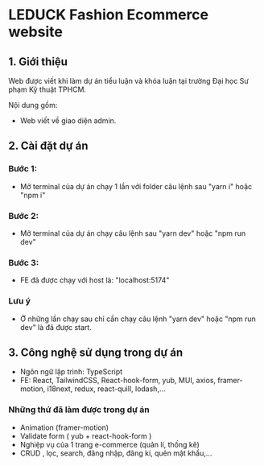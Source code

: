 # LEDUCK Fashion Ecommerce website

## 1. Giới thiệu

Web được viết khi làm dự án tiểu luận và khóa luận tại trường Đại học Sư phạm Kỹ thuật TPHCM.

Nội dung gồm:

-   Web viết về giao diện admin.

## 2. Cài đặt dự án

### Bước 1:

-   Mở terminal của dự án chạy 1 lần với folder câu lệnh sau "yarn i" hoặc "npm i"

### Bước 2:

-   Mở terminal của dự án chạy câu lệnh sau "yarn dev" hoặc "npm run dev"

### Bước 3:

-   FE đã được chạy với host là: "localhost:5174"

### Lưu ý

-   Ở những lần chạy sau chỉ cần chạy câu lệnh "yarn dev" hoặc "npm run dev" là đã được start.

## 3. Công nghệ sử dụng trong dự án

-   Ngôn ngữ lập trình: TypeScript
-   FE: React, TailwindCSS, React-hook-form, yub, MUI, axios, framer-motion, i18next, redux, react-quill, lodash,...

### Những thứ đã làm được trong dự án

-   Animation (framer-motion)
-   Validate form ( yub + react-hook-form )
-   Nghiệp vụ của 1 trang e-commerce (quản lí, thống kê)
-   CRUD , lọc, search, đăng nhập, đăng kí, quên mật khẩu,...
